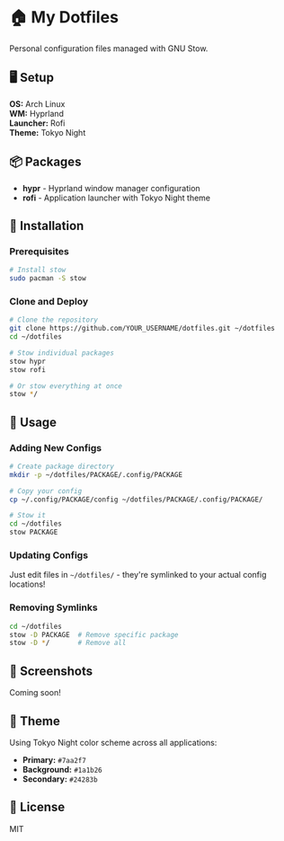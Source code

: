 # 🏠 My Dotfiles

Personal configuration files managed with GNU Stow.

## 🖥️ Setup

**OS:** Arch Linux  
**WM:** Hyprland  
**Launcher:** Rofi  
**Theme:** Tokyo Night

## 📦 Packages

- **hypr** - Hyprland window manager configuration
- **rofi** - Application launcher with Tokyo Night theme

## 🚀 Installation

### Prerequisites

```bash
# Install stow
sudo pacman -S stow
```

### Clone and Deploy

```bash
# Clone the repository
git clone https://github.com/YOUR_USERNAME/dotfiles.git ~/dotfiles
cd ~/dotfiles

# Stow individual packages
stow hypr
stow rofi

# Or stow everything at once
stow */
```

## 🔄 Usage

### Adding New Configs

```bash
# Create package directory
mkdir -p ~/dotfiles/PACKAGE/.config/PACKAGE

# Copy your config
cp ~/.config/PACKAGE/config ~/dotfiles/PACKAGE/.config/PACKAGE/

# Stow it
cd ~/dotfiles
stow PACKAGE
```

### Updating Configs

Just edit files in `~/dotfiles/` - they're symlinked to your actual config locations!

### Removing Symlinks

```bash
cd ~/dotfiles
stow -D PACKAGE  # Remove specific package
stow -D */       # Remove all
```

## 📸 Screenshots

Coming soon!

## 🎨 Theme

Using Tokyo Night color scheme across all applications:
- **Primary:** `#7aa2f7`
- **Background:** `#1a1b26`
- **Secondary:** `#24283b`

## 📝 License

MIT
